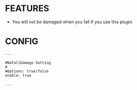 
# FEATURES
- You will not be damaged when you fall if you use this plugin 

# CONFIG
```
---

#NoFallDamage Setting
#
#Options: true/false
enable: true

...
```
